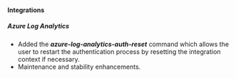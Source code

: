 
#### Integrations

##### Azure Log Analytics

- Added the ***azure-log-analytics-auth-reset*** command which allows the user to restart the authentication process by resetting the integration context if necessary.
- Maintenance and stability enhancements.
